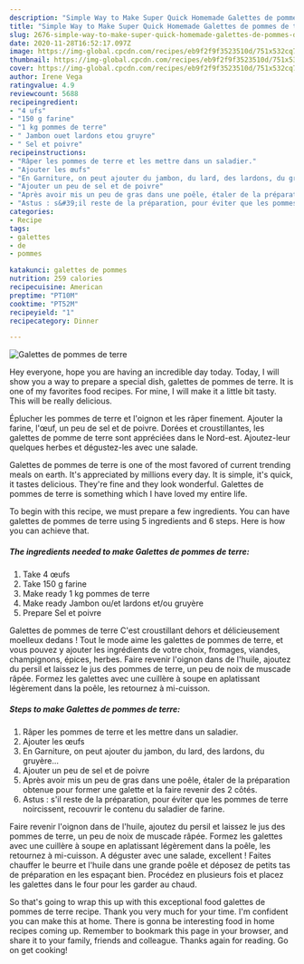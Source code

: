 ```yaml
---
description: "Simple Way to Make Super Quick Homemade Galettes de pommes de terre"
title: "Simple Way to Make Super Quick Homemade Galettes de pommes de terre"
slug: 2676-simple-way-to-make-super-quick-homemade-galettes-de-pommes-de-terre
date: 2020-11-28T16:52:17.097Z
image: https://img-global.cpcdn.com/recipes/eb9f2f9f3523510d/751x532cq70/galettes-de-pommes-de-terre-photo-principale-de-la-recette.jpg
thumbnail: https://img-global.cpcdn.com/recipes/eb9f2f9f3523510d/751x532cq70/galettes-de-pommes-de-terre-photo-principale-de-la-recette.jpg
cover: https://img-global.cpcdn.com/recipes/eb9f2f9f3523510d/751x532cq70/galettes-de-pommes-de-terre-photo-principale-de-la-recette.jpg
author: Irene Vega
ratingvalue: 4.9
reviewcount: 5688
recipeingredient:
- "4 ufs"
- "150 g farine"
- "1 kg pommes de terre"
- " Jambon ouet lardons etou gruyre"
- " Sel et poivre"
recipeinstructions:
- "Râper les pommes de terre et les mettre dans un saladier."
- "Ajouter les œufs"
- "En Garniture, on peut ajouter du jambon, du lard, des lardons, du gruyère..."
- "Ajouter un peu de sel et de poivre"
- "Après avoir mis un peu de gras dans une poêle, étaler de la préparation obtenue pour former une galette et la faire revenir des 2 côtés."
- "Astus : s&#39;il reste de la préparation, pour éviter que les pommes de terre noircissent, recouvrir le contenu du saladier de farine."
categories:
- Recipe
tags:
- galettes
- de
- pommes

katakunci: galettes de pommes 
nutrition: 259 calories
recipecuisine: American
preptime: "PT10M"
cooktime: "PT52M"
recipeyield: "1"
recipecategory: Dinner

---
```



![Galettes de pommes de terre](https://img-global.cpcdn.com/recipes/eb9f2f9f3523510d/751x532cq70/galettes-de-pommes-de-terre-photo-principale-de-la-recette.jpg)

Hey everyone, hope you are having an incredible day today. Today, I will show you a way to prepare a special dish, galettes de pommes de terre. It is one of my favorites food recipes. For mine, I will make it a little bit tasty. This will be really delicious.

Éplucher les pommes de terre et l&#39;oignon et les râper finement. Ajouter la farine, l&#39;œuf, un peu de sel et de poivre. Dorées et croustillantes, les galettes de pomme de terre sont appréciées dans le Nord-est. Ajoutez-leur quelques herbes et dégustez-les avec une salade.

Galettes de pommes de terre is one of the most favored of current trending meals on earth. It's appreciated by millions every day. It is simple, it's quick, it tastes delicious. They're fine and they look wonderful. Galettes de pommes de terre is something which I have loved my entire life.


To begin with this recipe, we must prepare a few ingredients. You can have galettes de pommes de terre using 5 ingredients and 6 steps. Here is how you can achieve that.

<!--inarticleads1-->

##### The ingredients needed to make Galettes de pommes de terre:

1. Take 4 œufs
1. Take 150 g farine
1. Make ready 1 kg pommes de terre
1. Make ready  Jambon ou/et lardons et/ou gruyère
1. Prepare  Sel et poivre


Galettes de pommes de terre C&#39;est croustillant dehors et délicieusement moelleux dedans ! Tout le mode aime les galettes de pommes de terre, et vous pouvez y ajouter les ingrédients de votre choix, fromages, viandes, champignons, épices, herbes. Faire revenir l&#39;oignon dans de l&#39;huile, ajoutez du persil et laissez le jus des pommes de terre, un peu de noix de muscade râpée. Formez les galettes avec une cuillère à soupe en aplatissant légèrement dans la poêle, les retournez à mi-cuisson. 

<!--inarticleads2-->

##### Steps to make Galettes de pommes de terre:

1. Râper les pommes de terre et les mettre dans un saladier.
1. Ajouter les œufs
1. En Garniture, on peut ajouter du jambon, du lard, des lardons, du gruyère...
1. Ajouter un peu de sel et de poivre
1. Après avoir mis un peu de gras dans une poêle, étaler de la préparation obtenue pour former une galette et la faire revenir des 2 côtés.
1. Astus : s&#39;il reste de la préparation, pour éviter que les pommes de terre noircissent, recouvrir le contenu du saladier de farine.


Faire revenir l&#39;oignon dans de l&#39;huile, ajoutez du persil et laissez le jus des pommes de terre, un peu de noix de muscade râpée. Formez les galettes avec une cuillère à soupe en aplatissant légèrement dans la poêle, les retournez à mi-cuisson. A déguster avec une salade, excellent ! Faites chauffer le beurre et l&#39;huile dans une grande poêle et déposez de petits tas de préparation en les espaçant bien. Procédez en plusieurs fois et placez les galettes dans le four pour les garder au chaud. 

So that's going to wrap this up with this exceptional food galettes de pommes de terre recipe. Thank you very much for your time. I'm confident you can make this at home. There is gonna be interesting food in home recipes coming up. Remember to bookmark this page in your browser, and share it to your family, friends and colleague. Thanks again for reading. Go on get cooking!
